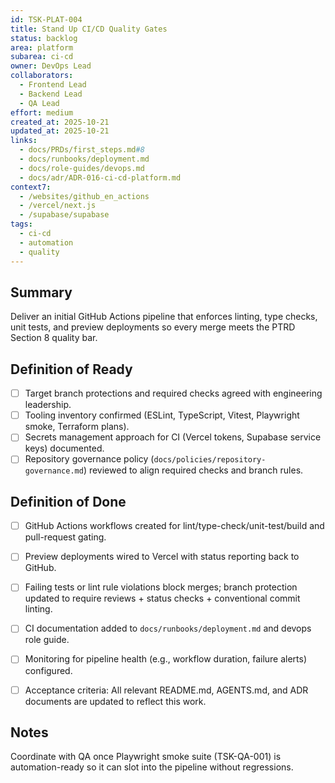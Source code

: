 ```yaml
---
id: TSK-PLAT-004
title: Stand Up CI/CD Quality Gates
status: backlog
area: platform
subarea: ci-cd
owner: DevOps Lead
collaborators:
  - Frontend Lead
  - Backend Lead
  - QA Lead
effort: medium
created_at: 2025-10-21
updated_at: 2025-10-21
links:
  - docs/PRDs/first_steps.md#8
  - docs/runbooks/deployment.md
  - docs/role-guides/devops.md
  - docs/adr/ADR-016-ci-cd-platform.md
context7:
  - /websites/github_en_actions
  - /vercel/next.js
  - /supabase/supabase
tags:
  - ci-cd
  - automation
  - quality
---
```


## Summary
Deliver an initial GitHub Actions pipeline that enforces linting, type checks, unit tests, and preview deployments so every merge meets the PTRD Section 8 quality bar.

## Definition of Ready
- [ ] Target branch protections and required checks agreed with engineering leadership.
- [ ] Tooling inventory confirmed (ESLint, TypeScript, Vitest, Playwright smoke, Terraform plans).
- [ ] Secrets management approach for CI (Vercel tokens, Supabase service keys) documented.
- [ ] Repository governance policy (`docs/policies/repository-governance.md`) reviewed to align required checks and branch rules.

## Definition of Done
- [ ] GitHub Actions workflows created for lint/type-check/unit-test/build and pull-request gating.
- [ ] Preview deployments wired to Vercel with status reporting back to GitHub.
- [ ] Failing tests or lint rule violations block merges; branch protection updated to require reviews + status checks + conventional commit linting.
- [ ] CI documentation added to `docs/runbooks/deployment.md` and devops role guide.
- [ ] Monitoring for pipeline health (e.g., workflow duration, failure alerts) configured.
- [ ] Acceptance criteria: All relevant README.md, AGENTS.md, and ADR documents are updated to reflect this work.


## Notes
Coordinate with QA once Playwright smoke suite (TSK-QA-001) is automation-ready so it can slot into the pipeline without regressions.
